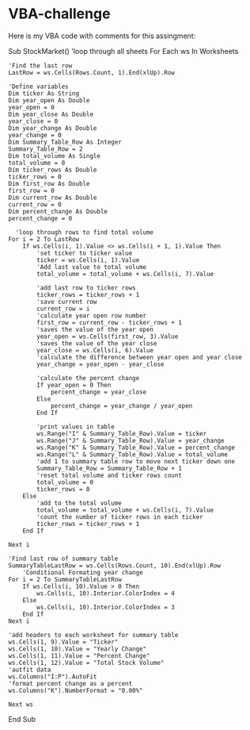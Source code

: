 # VBA-challenge

Here is my VBA code with comments for this assingment:

Sub StockMarket()
    'loop through all sheets
    For Each ws In Worksheets
    
    'Find the last row
    LastRow = ws.Cells(Rows.Count, 1).End(xlUp).Row
    
    'Define variables
    Dim ticker As String
    Dim year_open As Double
    year_open = 0
    Dim year_close As Double
    year_close = 0
    Dim year_change As Double
    year_change = 0
    Dim Summary_Table_Row As Integer
    Summary_Table_Row = 2
    Dim total_volume As Single
    total_volume = 0
    Dim ticker_rows As Double
    ticker_rows = 0
    Dim first_row As Double
    first_row = 0
    Dim current_row As Double
    current_row = 0
    Dim percent_change As Double
    percent_change = 0
    
      'loop through rows to find total volume
    For i = 2 To LastRow
        If ws.Cells(i, 1).Value <> ws.Cells(i + 1, 1).Value Then
            'set ticker to ticker value
            ticker = ws.Cells(i, 1).Value
            'Add last value to total volume
            total_volume = total_volume + ws.Cells(i, 7).Value
            
            'add last row to ticker rows
            ticker_rows = ticker_rows + 1
            'save current row
            current_row = i
            'calculate year open row number
            first_row = current_row - ticker_rows + 1
            'saves the value of the year open
            year_open = ws.Cells(first_row, 3).Value
            'saves the value of the year close
            year_close = ws.Cells(i, 6).Value
            'calculate the difference between year open and year close
            year_change = year_open - year_close
            
            'calculate the percent change
            If year_open = 0 Then
                percent_change = year_close
            Else
                percent_change = year_change / year_open
            End If
            
            'print values in table
            ws.Range("I" & Summary_Table_Row).Value = ticker
            ws.Range("J" & Summary_Table_Row).Value = year_change
            ws.Range("K" & Summary_Table_Row).Value = percent_change
            ws.Range("L" & Summary_Table_Row).Value = total_volume
            'add 1 to summary table row to move next ticker down one
            Summary_Table_Row = Summary_Table_Row + 1
            'reset total volume and ticker rows count
            total_volume = 0
            ticker_rows = 0
        Else
            'add to the total volume
            total_volume = total_volume + ws.Cells(i, 7).Value
            'count the number of ticker rows in each ticker
            ticker_rows = ticker_rows + 1
        End If
    
    Next i
    
    'Find last row of summary table
    SummaryTableLastRow = ws.Cells(Rows.Count, 10).End(xlUp).Row
        'Conditional Formating year change
    For i = 2 To SummaryTableLastRow
        If ws.Cells(i, 10).Value > 0 Then
            ws.Cells(i, 10).Interior.ColorIndex = 4
        Else
            ws.Cells(i, 10).Interior.ColorIndex = 3
        End If
    Next i
    
    'add headers to each worksheet for summary table
    ws.Cells(1, 9).Value = "Ticker"
    ws.Cells(1, 10).Value = "Yearly Change"
    ws.Cells(1, 11).Value = "Percent Change"
    ws.Cells(1, 12).Value = "Total Stock Volume"
    'autfit data
    ws.Columns("I:P").AutoFit
    'format percent change as a percent
    ws.Columns("K").NumberFormat = "0.00%"
    
    Next ws

End Sub

